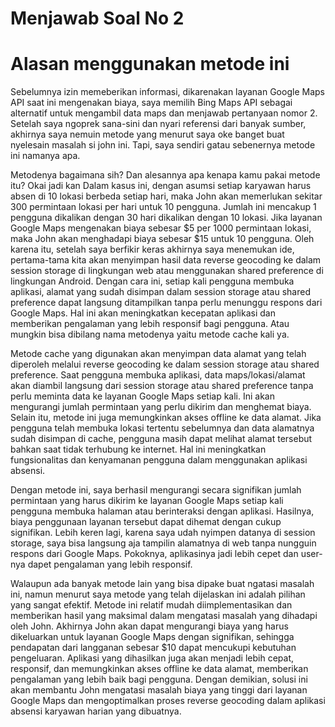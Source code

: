 # Menjawab Soal No 2

# Alasan menggunakan metode ini

Sebelumnya izin memeberikan informasi, dikarenakan layanan Google Maps API saat ini mengenakan biaya, saya memilih Bing Maps API sebagai alternatif untuk mengambil data maps dan menjawab pertanyaan nomor 2. Setelah saya ngoprek sana-sini dan nyari referensi dari banyak sumber, akhirnya saya nemuin metode yang menurut saya oke banget buat nyelesain masalah si john ini. Tapi, saya sendiri gatau sebenernya metode ini namanya apa. 

Metodenya bagaimana sih? Dan alesannya apa kenapa kamu pakai metode itu? Okai jadi kan Dalam kasus ini, dengan asumsi setiap karyawan harus absen di 10 lokasi berbeda setiap hari, maka John akan memerlukan sekitar 300 permintaan lokasi per hari untuk 10 pengguna. Jumlah ini mencakup 1 pengguna dikalikan dengan 30 hari dikalikan dengan 10 lokasi. Jika layanan Google Maps mengenakan biaya sebesar $5 per 1000 permintaan lokasi, maka John akan menghadapi biaya sebesar $15 untuk 10 pengguna. Oleh karena itu, setelah saya berfikir keras akhirnya saya menemukan ide, pertama-tama kita akan menyimpan hasil data reverse geocoding ke dalam session storage di lingkungan web atau menggunakan shared preference di lingkungan Android. Dengan cara ini, setiap kali pengguna membuka aplikasi, alamat yang sudah disimpan dalam session storage atau shared preference dapat langsung ditampilkan tanpa perlu menunggu respons dari Google Maps. Hal ini akan meningkatkan kecepatan aplikasi dan memberikan pengalaman yang lebih responsif bagi pengguna. Atau mungkin bisa dibilang nama metodenya yaitu metode cache kali ya. 

Metode cache yang digunakan akan menyimpan data alamat yang telah diperoleh melalui reverse geocoding ke dalam session storage atau shared preference. Saat pengguna membuka aplikasi, data maps/lokasi/alamat akan diambil langsung dari session storage atau shared preference tanpa perlu meminta data ke layanan Google Maps setiap kali. Ini akan mengurangi jumlah permintaan yang perlu dikirim dan menghemat biaya. Selain itu, metode ini juga memungkinkan akses offline ke data alamat. Jika pengguna telah membuka lokasi tertentu sebelumnya dan data alamatnya sudah disimpan di cache, pengguna masih dapat melihat alamat tersebut bahkan saat tidak terhubung ke internet. Hal ini meningkatkan fungsionalitas dan kenyamanan pengguna dalam menggunakan aplikasi absensi.

Dengan metode ini, saya berhasil mengurangi secara signifikan jumlah permintaan yang harus dikirim ke layanan Google Maps setiap kali pengguna membuka halaman atau berinteraksi dengan aplikasi. Hasilnya, biaya penggunaan layanan tersebut dapat dihemat dengan cukup signifikan. Lebih keren lagi, karena saya udah nyimpen datanya di session storage, saya bisa langsung aja tampilin alamatnya di web tanpa nungguin respons dari Google Maps. Pokoknya, aplikasinya jadi lebih cepet dan user-nya dapet pengalaman yang lebih responsif. 

Walaupun ada banyak metode lain yang bisa dipake buat ngatasi masalah ini, namun menurut saya metode yang telah dijelaskan ini adalah pilihan yang sangat efektif. Metode ini relatif mudah diimplementasikan dan memberikan hasil yang maksimal dalam mengatasi masalah yang dihadapi oleh John. Akhirnya John akan dapat mengurangi biaya yang harus dikeluarkan untuk layanan Google Maps dengan signifikan, sehingga pendapatan dari langganan sebesar $10 dapat mencukupi kebutuhan pengeluaran. Aplikasi yang dihasilkan juga akan menjadi lebih cepat, responsif, dan memungkinkan akses offline ke data alamat, memberikan pengalaman yang lebih baik bagi pengguna. Dengan demikian, solusi ini akan membantu John mengatasi masalah biaya yang tinggi dari layanan Google Maps dan mengoptimalkan proses reverse geocoding dalam aplikasi absensi karyawan harian yang dibuatnya.




